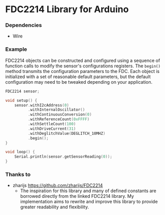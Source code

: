 # FDC2214 Library for Arduino

### Dependencies
* Wire

### Example
FDC2214 objects can be constructed and configured using a sequence of function calls to modify the sensor's configurations registers. The `begin()` method transmits the configuration parameters to the FDC. Each object is initialized with a set of reasonable default parameters, but the default configuration may need to be tweaked depending on your application.

```c++
FDC2214 sensor;

void setup() {
    sensor.withI2cAddress(0)
          .withInternalOscillator()
          .withContinuousConversion(0)
          .withReferenceCount(0xFFFF)
          .withSettleCount(100)
          .withDriveCurrent(31)
          .withDeglitchValue(DEGLITCH_10MHZ)
          .begin();
}

void loop() {
    Serial.println(sensor.getSensorReading(0));
}
```

### Thanks to

* zharijs <https://github.com/zharijs/FDC2214>
    - The inspiration for this library and many of defined constants are borrowed directly from the linked FDC2214 library. My implementation aims to rewrite and improve this          library to provide greater readability and flexibility. 